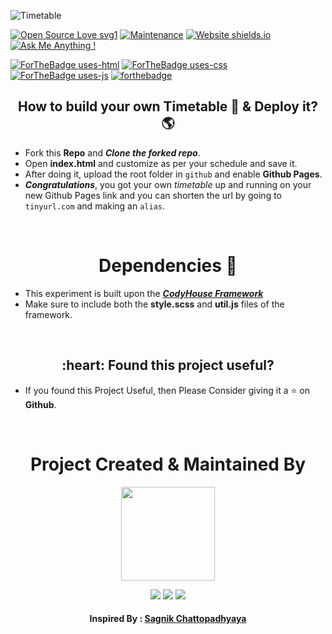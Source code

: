 ![Timetable](https://socialify.git.ci/avinashkranjan/timetable/image?description=1&font=Raleway&forks=1&issues=1&language=1&owner=1&pattern=Signal&pulls=1&stargazers=1&theme=Light)

[![Open Source Love svg1](https://badges.frapsoft.com/os/v1/open-source.svg?v=103)](https://github.com/ellerbrock/open-source-badges/)
[![Maintenance](https://img.shields.io/badge/Maintained%3F-yes-green.svg)](https://github.com/avinashkranjan/timetable/graphs/commit-activity)
[![Website shields.io](https://img.shields.io/website-up-down-green-red/http/shields.io.svg)](https://avinashkranjan.github.io/Timetable/)
[![Ask Me Anything !](https://img.shields.io/badge/Ask%20me-anything-1abc9c.svg)](mailto:ranjan.avinash@hotmail.com)

[![ForTheBadge uses-html](http://ForTheBadge.com/images/badges/uses-html.svg)](https://forthebadge.com)
[![ForTheBadge uses-css](http://ForTheBadge.com/images/badges/uses-css.svg)](https://forthebadge.com)
[![ForTheBadge uses-js](http://ForTheBadge.com/images/badges/uses-js.svg)](https://forthebadge.com)
[![forthebadge](https://forthebadge.com/images/badges/built-with-love.svg)](https://forthebadge.com)

<h2 align="center">How to build your own Timetable 📅 & Deploy it? 🌎 </h2>

- Fork this **Repo** and **_Clone the forked repo_**.
- Open **index.html** and customize as per your schedule and save it.
- After doing it, upload the root folder in `github` and enable **Github Pages**.
- **_Congratulations_**, you got your own _timetable_ up and running on your new Github Pages link and you can shorten the url by going to `tinyurl.com` and making an `alias`.
<br>

<h1 align="center"> Dependencies 📲 </h1>

- This experiment is built upon the **_[CodyHouse Framework](https://codyhouse.co/license)_**
- Make sure to include both the **style.scss** and **util.js** files of the framework.
<br>

<h2 align="center"> :heart: Found this project useful? </h2>

- If you found this Project Useful, then Please Consider giving it a :star: on **Github**.
<br>

<h1 align="center"> Project Created & Maintained By </h1>
           
<p align="center">
  <a href="https://github.com/avinashkranjan">
             <img src="https://user-images.githubusercontent.com/55796944/95675026-dab07580-0bd1-11eb-93e2-1cb1de8acf38.png" width=150px height=150px />
  </a> 
    
<p align="center">
  <img src="https://img.shields.io/badge/avinashkranjan%20-%230077B5.svg?&style=for-the-badge&logo=linkedin&logoColor=white"/>  <img src="https://img.shields.io/badge/iavinashranjan%20-%231DA1F2.svg?&style=for-the-badge&logo=Twitter&logoColor=white"/> <img src="https://img.shields.io/badge/avinashkranjan7%20-%23E4405F.svg?&style=for-the-badge&logo=Instagram&logoColor=white"/>  

<h4 align="center"> 
           Inspired By : <a href="https://github.com/sagnik20/timetable">Sagnik Chattopadhyaya</a> 
</h4>
